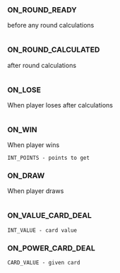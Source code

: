 ### ON_ROUND_READY 
before any round calculations
```
```
### ON_ROUND_CALCULATED
after round calculations
```
```
### ON_LOSE
When player loses after calculations
```
```
### ON_WIN
When player wins
```
INT_POINTS - points to get
```
### ON_DRAW
When player draws
```
```
### ON_VALUE_CARD_DEAL
```
INT_VALUE - card value
```
### ON_POWER_CARD_DEAL
```
CARD_VALUE - given card
```

